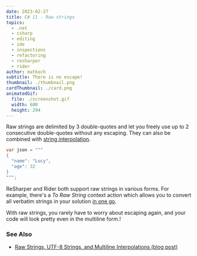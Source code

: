 ```yaml
---
date: 2023-02-27
title: C# 11 - Raw strings
topics:
  - .net
  - csharp
  - editing
  - ide
  - inspections
  - refactoring
  - resharper
  - rider
author: matkoch
subtitle: There is no escape!
thumbnail: ./thumbnail.png
cardThumbnail: ./card.png
animatedGif:
  file: ./screenshot.gif
  width: 600
  height: 294
---
```

Raw strings are delimited by 3 double-quotes and let you freely use up to 2 consecutive double-quotes without any escaping.
They can also be combined with [string interpolation](https://docs.microsoft.com/en-us/dotnet/csharp/language-reference/tokens/interpolated).

```csharp
var json = """
{
  "name": "Lucy",
  "age": 32
}
""";
```

ReSharper and Rider both support raw strings in various forms. For example, there's a *To Raw String* context action which allows you to convert all verbatim strings in your solution [in one go](https://www.jetbrains.com/help/rider/Coding_Assistance__Context_Actions.html#scope).

With raw strings, you rarely have to worry about escaping again, and your code will look pretty even in the multiline form.!

### See Also
- [Raw Strings, UTF-8 Strings, and Multiline Interpolations (blog post)](https://blog.jetbrains.com/dotnet/2023/02/27/raw-strings-utf-8-strings-multiline-interpolations-using-csharp-11-in-rider-and-resharper/)
